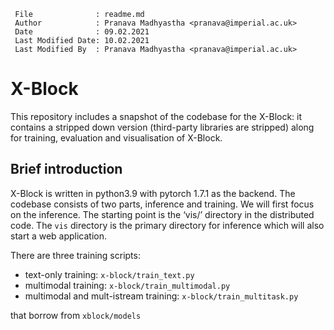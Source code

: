 ```
 File              : readme.md
 Author            : Pranava Madhyastha <pranava@imperial.ac.uk>
 Date              : 09.02.2021
 Last Modified Date: 10.02.2021
 Last Modified By  : Pranava Madhyastha <pranava@imperial.ac.uk>
```
# X-Block

This repository includes a snapshot of the codebase for the X-Block: it
contains a stripped down version (third-party libraries are stripped) along for
training, evaluation and visualisation of X-Block.


## Brief introduction


X-Block is written in python3.9 with pytorch 1.7.1 as the backend. The codebase
consists of two parts, inference and training. We will first focus
on the inference. The starting point is the ‘vis/’ directory in the distributed
code. The `vis` directory is the primary directory for inference which will
also start a web application.

There are three training scripts:
* text-only training: `x-block/train_text.py`
* multimodal training: `x-block/train_multimodal.py`
* multimodal and mult-istream training: `x-block/train_multitask.py`

that borrow from `xblock/models`
